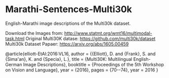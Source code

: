 # Marathi-Sentences-Multi30k
English-Marathi image descriptions of the Multi30k dataset.

Download the Images from: http://www.statmt.org/wmt16/multimodal-task.html
Original Multi30K datase: https://github.com/multi30k/dataset
Multi30k Dataset Papaer: https://arxiv.org/abs/1605.00459

@article{elliott-EtAl:2016:VL16,
 author    = {{Elliott}, D. and {Frank}, S. and {Sima'an}, K. and {Specia}, L.},
 title     = {Multi30K: Multilingual English-German Image Descriptions},
 booktitle = {Proceedings of the 5th Workshop on Vision and Language},
 year      = {2016},
 pages     = {70--74},
 year      = 2016
}
